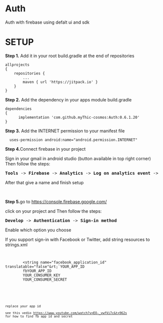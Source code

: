# Auth
Auth with firebase using defalt ui and sdk

<h1>SETUP</h1>

<p><strong>Step 1.</strong> Add it in your root build.gradle at the end of repositories</p>
<pre><code>allprojects 
{
	repositories {
		...
		maven { url 'https://jitpack.io' }
	}
}
</code></pre>


<p><strong>Step 2.</strong> Add the dependency in your apps module build.gradle</p>
<pre><code>dependencies 
{
	  implementation 'com.github.myThic-cosmos:Auth:0.6.1.20'
}
</code></pre>


<p><strong>Step 3.</strong> Add the INTERNET permission to your manifest file</p>
<pre><code>  uses-permission android:name="android.permission.INTERNET"</code></pre>


<p><strong>Step 4.</strong>Connect firebase in your project</p>
Sign in your gmail in android studio (button available in top right corner)<br>
Then follow the steps:<br>
<pre><b>Tools</b> -> <b>Firebase</b> -> <b>Analytics</b> -> <b>Log on analytics event</b> -> <b>Connect to firebase</b></pre>
After that give a name and finish setup

<br><p><strong>Step 5.</strong>go to https://console.firebase.google.com/</p>
click on your project and Then follow the steps:<br>
<pre><b>Develop</b> -> <b>Authentication</b> -> <b>Sign-in method</b></pre>
Enable which option you choose<br>

If you support sign-in with Facebook or Twitter, add string resources to strings.xml 
 
 <pre><code>
 <resources>
        &lt;string name="facebook_application_id" translatable="false"&rt;`YOUR_APP_ID</string>
        <string name="facebook_login_protocol_scheme" translatable="false">fbYOUR_APP_ID</string>
        <string name="twitter_consumer_key" translatable="false">YOUR_CONSUMER_KEY</string>
        <string name="twitter_consumer_secret" translatable="false">YOUR_CONSUMER_SECRET</string>
 </resources>
 <code></pre>     
 replace your app id<br>
 <br>see this vedio https://www.youtube.com/watch?v=EO-_vwfVi7c&t=962s for how to find fb app id and secret

